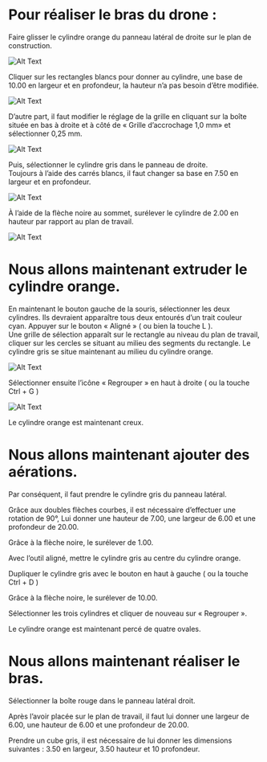 # **Pour réaliser le bras du drone :**


Faire glisser le cylindre orange du panneau latéral de droite sur le plan de construction.

![Alt Text](https://github.com/emlyon/makerstime/blob/master/Drone%20Gifs/01.gif)

Cliquer sur les rectangles blancs pour donner au cylindre, une base de 10.00 en largeur et en profondeur, la hauteur n’a pas besoin d’être modifiée.

![Alt Text](https://github.com/emlyon/makerstime/blob/master/Drone%20Gifs/02.gif)

D’autre part, il faut modifier le réglage de la grille en cliquant sur la boîte située en bas à droite et à côté de 
« Grille d’accrochage 1,0 mm» et sélectionner 0,25 mm.  

![Alt Text](https://github.com/emlyon/makerstime/blob/master/Drone%20Gifs/03-3.gif)

Puis, sélectionner le cylindre gris dans le panneau de droite.  
Toujours à l’aide des carrés blancs, il faut changer sa base en 7.50 en largeur et en profondeur.

![Alt Text](https://github.com/emlyon/makerstime/blob/master/Drone%20Gifs/04.gif)

À l’aide de la flèche noire au sommet, surélever le cylindre de 2.00 en hauteur par rapport au plan de travail.  

![Alt Text](https://github.com/emlyon/makerstime/blob/master/Drone%20Gifs/05-2.gif)


# **Nous allons maintenant extruder le cylindre orange.**

En maintenant le bouton gauche de la souris, sélectionner les deux cylindres.
Ils devraient apparaître tous deux entourés d’un trait couleur cyan. 
Appuyer sur le bouton « Aligné » ( ou bien la touche L ).  
Une grille de sélection apparaît sur le rectangle au niveau du plan de travail,  cliquer sur les cercles se situant au milieu des segments du rectangle.  Le cylindre gris se situe maintenant au milieu du cylindre orange.

![Alt Text](https://github.com/emlyon/makerstime/blob/master/Drone%20Gifs/06.gif)

Sélectionner ensuite l’icône « Regrouper » en haut à droite ( ou la touche Ctrl + G )

![Alt Text](https://github.com/emlyon/makerstime/blob/master/Drone%20Gifs/07.gif)

Le cylindre orange est maintenant creux.


# **Nous allons maintenant ajouter des aérations.**

Par conséquent, il faut prendre le cylindre gris du panneau latéral.

Grâce aux doubles flèches courbes, il est nécessaire d’effectuer une rotation de 90°, 
Lui donner une hauteur de 7.00, une largeur de 6.00 et une profondeur de 20.00.

Grâce à la flèche noire, le surélever de 1.00.

Avec l’outil aligné, mettre le cylindre gris au centre du cylindre orange.

Dupliquer le cylindre gris avec le bouton en haut à gauche ( ou la touche Ctrl + D )

Grâce à la flèche noire, le surélever de 10.00.

Sélectionner les trois cylindres et cliquer de nouveau sur « Regrouper ».

Le cylindre orange est maintenant percé de quatre ovales.


# **Nous allons maintenant réaliser le bras.**

Sélectionner la boîte rouge dans le panneau latéral droit.

Après l’avoir placée sur le plan de travail, il faut lui donner une largeur de 6.00, une hauteur de 6.00 et une profondeur de 20.00.

Prendre un cube gris, il est nécessaire de lui donner les dimensions suivantes : 
3.50 en largeur, 3.50 hauteur et 10 profondeur. 
